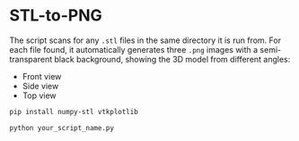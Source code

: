 # STL-to-PNG

The script scans for any `.stl` files in the same directory it is run from. For each file found, it automatically generates three `.png` images with a semi-transparent black background, showing the 3D model from different angles:

  * Front view
  * Side view
  * Top view

```bash
pip install numpy-stl vtkplotlib
```


```bash
python your_script_name.py
```
